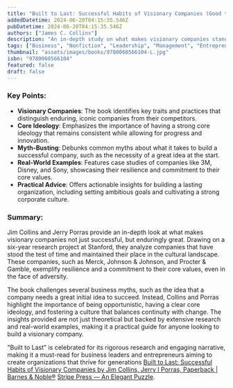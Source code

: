 ```yaml
---
title: "Built to Last: Successful Habits of Visionary Companies (Good to Great, 2)"
addedDatetime: 2024-06-20T04:15:35.546Z
pubDatetime: 2024-06-20T04:15:35.546Z
authors: ["James C. Collins"]
description: "An in-depth study on what makes visionary companies stand out and how they achieve long-lasting success."
tags: ["Business", "Nonfiction", "Leadership", "Management", "Entrepreneurship", "Self Help"]
thumbnail: "assets/images/books/9780060566104-L.jpg"
isbn: "9780060566104"
featured: false
draft: false
---
```


### Key Points:

- **Visionary Companies**: The book identifies key traits and practices that distinguish enduring, iconic companies from their competitors.
- **Core Ideology**: Emphasizes the importance of having a strong core ideology that remains consistent while allowing for progress and innovation.
- **Myth-Busting**: Debunks common myths about what it takes to build a successful company, such as the necessity of a great idea at the start.
- **Real-World Examples**: Features case studies of companies like 3M, Disney, and Sony, showcasing their resilience and commitment to their core values.
- **Practical Advice**: Offers actionable insights for building a lasting organization, including setting ambitious goals and cultivating a strong corporate culture.

### Summary:

Jim Collins and Jerry Porras provide an in-depth look at what makes visionary companies not just successful, but enduringly great. Drawing on a six-year research project at Stanford, they analyze companies that have stood the test of time and maintained their place in the cultural landscape. These companies, such as Merck, Johnson & Johnson, and Procter & Gamble, exemplify resilience and a commitment to their core values, even in the face of adversity.

The book challenges several business myths, such as the idea that a company needs a great initial idea to succeed. Instead, Collins and Porras highlight the importance of being opportunistic, having a clear core ideology, and fostering a culture that balances continuity with change. The insights provided are not just theoretical but backed by extensive research and real-world examples, making it a practical guide for anyone looking to build a visionary company.

"Built to Last" is celebrated for its rigorous research and engaging narrative, making it a must-read for business leaders and entrepreneurs aiming to create organizations that thrive for generations [Built to Last: Successful Habits of Visionary Companies by Jim Collins,  Jerry I Porras, Paperback | Barnes & Noble®](https://www.barnesandnoble.com/w/built-to-last-jim-collins/1100546002) [Stripe Press — An Elegant Puzzle](https://press.stripe.com/an-elegant-puzzle).